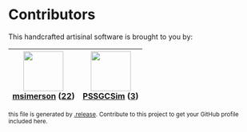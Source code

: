 # Contributors

This handcrafted artisinal software is brought to you by:

| <img height="80" src="https://avatars.githubusercontent.com/u/261635?v=4"><br><a href="https://github.com/msimerson">msimerson</a> (<a href="https://github.com/haraka/haraka-utils/commits?author=msimerson">22</a>) | <img height="80" src="https://avatars.githubusercontent.com/u/42121756?v=4"><br><a href="https://github.com/PSSGCSim">PSSGCSim</a> (<a href="https://github.com/haraka/haraka-utils/commits?author=PSSGCSim">3</a>) |
| :-------------------------------------------------------------------------------------------------------------------------------------------------------------------------------------------------------------------: | :-----------------------------------------------------------------------------------------------------------------------------------------------------------------------------------------------------------------: |

<sub>this file is generated by [.release](https://github.com/msimerson/.release).
Contribute to this project to get your GitHub profile included here.</sub>
